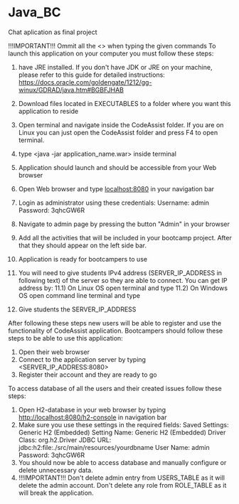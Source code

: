 # Java_BC
Chat aplication as final project

!!!IMPORTANT!!! Ommit all the <> when typing the given commands
To launch this application on your computer you must follow these steps:
  1) have JRE installed. If you don't have JDK or JRE on your machine, please refer to this guide for detailed instructions:
  https://docs.oracle.com/goldengate/1212/gg-winux/GDRAD/java.htm#BGBFJHAB

  2) Download files located in EXECUTABLES to a folder where you want this application to reside
  3) Open terminal and navigate inside the CodeAssist folder. If you are on Linux you can just open the CodeAssist folder and press       F4 to open terminal.
  4) type <java -jar application_name.war> inside terminal
  5) Application should launch and should be accessible from your Web browser
  6) Open Web browser and type <localhost:8080> in your navigation bar
  7) Login as administrator using these credentials:
   Username: admin
   Password: 3qhcGW6R
  8) Navigate to admin page by pressing the button "Admin" in your browser
  9) Add all the activities that will be included in your bootcamp project. After that they should appear on the left side bar.
  10) Application is ready for bootcampers to use
  11) You will need to give students IPv4 address (SERVER_IP_ADDRESS in following text) of the server so they are able to connect. You can get IP address by:
      11.1) On Linux OS open terminal and type <ifconfig>
      11.2) On Windows OS open command line terminal and type <ipconfig>
  12) Give students the SERVER_IP_ADDRESS 
  
After following these steps new users will be able to register and use the functionality of CodeAssist application.
Bootcampers should follow these steps to be able to use this application:
  1) Open their web browser
  2) Connect to the application server by typing <SERVER_IP_ADDRESS:8080>
  3) Register their account and they are ready to go


To access database of all the users and their created issues follow these steps:
  1) Open H2-database in your web browser by typing <http://localhost:8080/h2-console> in navigation bar
  2) Make sure you use these settings in the required fields:
    Saved Settings: Generic H2 (Embedded)
    Setting Name: Generic H2 (Embedded)
    Driver Class: org.h2.Driver
    JDBC URL: jdbc:h2:file:./src/main/resources/yourdbname
    User Name: admin
    Password: 3qhcGW6R
 3) You should now be able to access database and manually configure or delete unnecessary data.
 4) !!!IMPORTANT!!! Don't delete admin entry from USERS_TABLE as it will delete the admin account. Don't delete any role from ROLE_TABLE as it will break the application.
 

